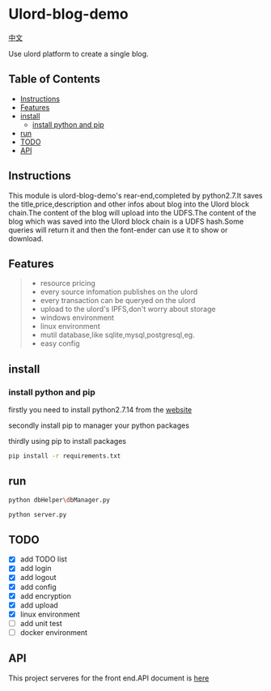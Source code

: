 # Ulord-blog-demo

[中文](https://github.com/UlordChain/ulord-blog-demo/blob/master/python/README_ch.md)

Use ulord platform to create a single blog.

## Table of Contents
- [Instructions](#Instructions)
- [Features](#Features)
- [install](#install)
  - [install python and pip](#install-python-and-pip)
- [run](#run)
- [TODO](#todo)
- [API](#api)

## Instructions
This module is ulord-blog-demo's rear-end,completed by python2.7.It saves the title,price,description and other infos about blog into the Ulord block chain.The content of the blog will upload into the UDFS.The content of the blog which was saved into the Ulord block chain is a UDFS hash.Some queries will return it and then the font-ender can use it to show or download.

## Features
> * resource pricing
> * every source infomation publishes on the ulord
> * every transaction can be queryed on the ulord
> * upload to the ulord's IPFS,don't worry about storage
> * windows environment
> * linux environment
> * mutil database,like sqlite,mysql,postgresql,eg.
> * easy config

## install
### install python and pip
firstly you need to install python2.7.14 from the [website](https://www.python.org/)

secondly install pip to manager your python packages

thirdly using pip to install packages
```bash
pip install -r requirements.txt
```

## run
```bash
python dbHelper\dbManager.py

python server.py

```
## TODO
- [x] add TODO list
- [x] add login
- [x] add logout
- [x] add config
- [x] add encryption
- [x] add upload
- [x] linux environment
- [ ] add unit test
- [ ] docker environment

## API
This project serveres for the front end.API document is [here](https://github.com/UlordChain/ulord-blog-demo/blob/master/python/doc/API_document.md)


